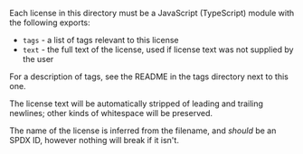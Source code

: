 Each license in this directory must be a JavaScript (TypeScript) module with the following exports:

* `tags` - a list of tags relevant to this license
* `text` - the full text of the license, used if license text was not supplied by the user

For a description of tags, see the README in the tags directory next to this one.

The license text will be automatically stripped of leading and trailing newlines; other kinds of whitespace will be preserved.

The name of the license is inferred from the filename, and _should_ be an SPDX ID, however nothing will break if it isn't.